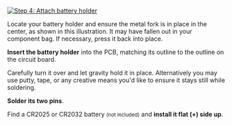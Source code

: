 <a data-fancybox href="/img/practice/pcb-practice-assembly4.png"><img class="img-fluid float-md-img ps-3" style="max-width: 350px" src="/img/practice/pcb-practice-assembly4.png" alt="Step 4: Attach battery holder" /></a>

Locate your battery holder and ensure the metal fork is in place in the center, as shown in this illustration. It may have fallen out in your component bag. If necessary, press it back into place.

**Insert the battery holder** into the PCB, matching its outline to the outline on the circuit board.

Carefully turn it over and let gravity hold it in place. Alternatively you may use putty, tape, or any creative means you'd like to ensure it stays still while soldering.

**Solder its two pins**.

Find a CR2025 or CR2032 battery <small>(not included)</small> and **install it flat (+) side up**.

